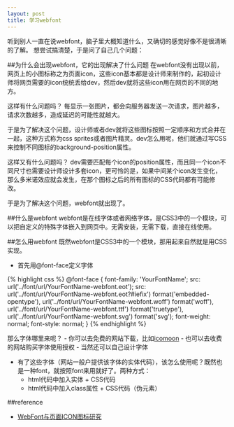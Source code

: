 ```yaml
---
layout: post
title: 学习webfont
---
```


听到别人一直在说webfont，脑子里大概知道什么，又确切的感觉好像不是很清晰的了解。
想尝试搞清楚，于是问了自己几个问题：

##为什么会出现webfont，它的出现解决了什么问题
在webfont没有出现以前，网页上的小图标称之为页面icon，这些icon基本都是设计师来制作的，起初设计师将网页需要的icon统统丢给dev，然后dev就将这些icon用在网页的不同的地方。

这样有什么问题吗？
每显示一张图片，都会向服务器发送一次请求，图片越多，请求次数越多，造成延迟的可能性就越大。

于是为了解决这个问题，设计师或者dev就将这些图标按照一定顺序和方式合并在一起，这种方式称为css sprites或者图片精灵。dev怎么用呢，他们就通过写CSS来控制不同图标的background-position属性。

这样又有什么问题吗？
dev需要匹配每个icon的position属性，而且同一个icon不同尺寸也需要设计师设计多套icon，更可怜的是，如果中间某个icon发生变化，那么多米诺效应就会发生，在那个图标之后的所有图标的CSS代码都有可能修改。

于是为了解决这个问题，webfont就出现了。

##什么是webfont
webfont是在线字体或者网络字体，是CSS3中的一个模块，可以把自定义的特殊字体嵌入到网页中。无需安装，无需下载，直接在线使用。


##怎么用webfont
既然webfont是CSS3中的一个模块，那用起来自然就是用CSS实现。
* 首先用@font-face定义字体

{% highlight css %}
@font-face {
  font-family: 'YourFontName';
  src: url('../font/url/YourFontName-webfont.eot');
  src: url('../font/url/YourFontName-webfont.eot?#iefix') format('embedded-opentype'),
       url('../font/url/YourFontName-webfont.woff') format('woff'),
       url('../font/url/YourFontName-webfont.ttf') format('truetype'),
       url('../font/url/YourFontName-webfont.svg') format('svg');
  font-weight: normal;
  font-style: normal;
}
{% endhighlight %}

那么字体哪里来呢？
    - 你可以去免费的网站下载，比如[icomoon](https://icomoon.io/app)
    - 也可以去收费的网站购买字体使用授权
    - 当然还可以自己设计字体

* 有了这些字体（网站一般户提供该字体的实体代码），该怎么使用呢？既然也是一种font，就按照font来用就好了。两种方式：
    - html代码中加入实体 + CSS代码
    - html代码中加入class属性 + CSS代码（伪元素）

##reference
- [WebFont与页面ICON图标研究](http://gejiawen.github.io/2015/03/04/CSS/WebFont%E4%B8%8E%E9%A1%B5%E9%9D%A2ICON%E5%9B%BE%E6%A0%87%E7%A0%94%E7%A9%B6/)


